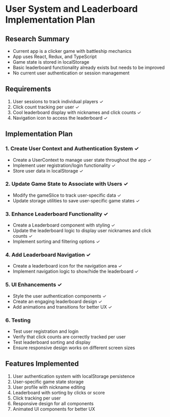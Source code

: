 # User System and Leaderboard Implementation Plan

## Research Summary
- Current app is a clicker game with battleship mechanics
- App uses React, Redux, and TypeScript
- Game state is stored in localStorage
- Basic leaderboard functionality already exists but needs to be improved
- No current user authentication or session management

## Requirements
1. User sessions to track individual players ✓
2. Click count tracking per user ✓
3. Cool leaderboard display with nicknames and click counts ✓
4. Navigation icon to access the leaderboard ✓

## Implementation Plan

### 1. Create User Context and Authentication System ✓
- Create a UserContext to manage user state throughout the app ✓
- Implement user registration/login functionality ✓
- Store user data in localStorage ✓

### 2. Update Game State to Associate with Users ✓
- Modify the gameSlice to track user-specific data ✓
- Update storage utilities to save user-specific game states ✓

### 3. Enhance Leaderboard Functionality ✓
- Create a Leaderboard component with styling ✓
- Update the leaderboard logic to display user nicknames and click counts ✓
- Implement sorting and filtering options ✓

### 4. Add Leaderboard Navigation ✓
- Create a leaderboard icon for the navigation area ✓
- Implement navigation logic to show/hide the leaderboard ✓

### 5. UI Enhancements ✓
- Style the user authentication components ✓
- Create an engaging leaderboard design ✓
- Add animations and transitions for better UX ✓

### 6. Testing
- Test user registration and login
- Verify that click counts are correctly tracked per user
- Test leaderboard sorting and display
- Ensure responsive design works on different screen sizes

## Features Implemented
1. User authentication system with localStorage persistence
2. User-specific game state storage
3. User profile with nickname editing
4. Leaderboard with sorting by clicks or score
5. Click tracking per user
6. Responsive design for all components
7. Animated UI components for better UX 